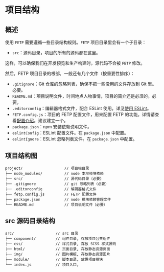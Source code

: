 # 项目结构

## 概述
使用 `FETP` 需要遵循一些目录结构规则。`FETP` 项目目录里会有一个子目录：

* `src`：源码目录，项目的所有的源码都在这里。

这样，可以确保我们在开发预览和生产构建时，源代码不会被 `FETP` 修改。

然后，FETP 项目目录的根部，一般还有几个文件（按重要性排序）：

* `.gitignore`：Git 仓库的忽略列表，确保不把一些没用的文件存放到 Git 里。必要。
* `README.md`：项目说明文件，时间地点人物事情，项目的简介还是必须的。必要。
* `.editorconfig`：编辑器格式文件，配合 ESLint 使用。详见[使用 ESLint](guide/404.md)。
* `FETP.config.js`：项目的 FETP 配置文件，用来配置 FETP 的功能。详情请查看[配置介绍](config/404.md)。建议建立一个。
* `package.json`：npm 安装依赖说明文件。
* `eslintConfig`：ESLint 配置文件。在 `package.json` 中配置。
* `eslintIgnore`：ESLint 忽略列表文件。在 `package.json` 中配置。

## 项目结构图


````
project/                   // 项目根目录
├── node_modules/          // node 本地模块依赖
├── src/                   // 源代码目录（必要）
├── .gitignore             // git 忽略列表（必要）
├── .editorconfig          // 编辑器格式文件
├── fetp.config.js         // FETP 配置文件
├── package.json           // node 模块依赖管理文件
└── README.md              // 项目说明文件（必要）
````


## src 源码目录结构


````
src/                   // src 目录
├── component/         // 组件目录, 存放项目公共组件
├── css/               // 样式目录, 存放 SCSS 样式源码
├── html/              // 页面目录, 存放静态资源页面
├── img/               // 图片模板, 存放静态资源图片
├── module/            // 脚本目录, 放置项目模块
└── index.js           // 项目入口,
````
